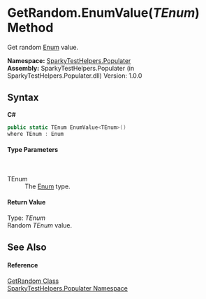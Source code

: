 # GetRandom.EnumValue(*TEnum*) Method 
 

Get random <a href="http://msdn2.microsoft.com/en-us/library/1zt1ybx4" target="_blank">Enum</a> value.

**Namespace:**&nbsp;<a href="N_SparkyTestHelpers_Populater.md">SparkyTestHelpers.Populater</a><br />**Assembly:**&nbsp;SparkyTestHelpers.Populater (in SparkyTestHelpers.Populater.dll) Version: 1.0.0

## Syntax

**C#**<br />
``` C#
public static TEnum EnumValue<TEnum>()
where TEnum : Enum

```


#### Type Parameters
&nbsp;<dl><dt>TEnum</dt><dd>The <a href="http://msdn2.microsoft.com/en-us/library/1zt1ybx4" target="_blank">Enum</a> type.</dd></dl>

#### Return Value
Type: *TEnum*<br />Random *TEnum* value.

## See Also


#### Reference
<a href="T_SparkyTestHelpers_Populater_GetRandom.md">GetRandom Class</a><br /><a href="N_SparkyTestHelpers_Populater.md">SparkyTestHelpers.Populater Namespace</a><br />
